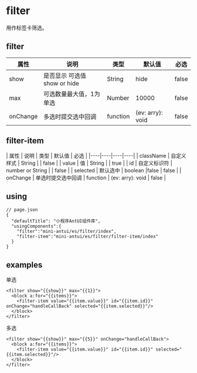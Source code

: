 # filter

用作标签卡筛选。

## filter

| 属性 | 说明 | 类型 | 默认值 | 必选 |
|----|----|----|----|----|
| show | 是否显示 可选值 show or hide | String | hide | false |
| max | 可选数量最大值，1为单选 | Number | 10000 | false |
| onChange | 多选时提交选中回调 | function | (ev: arry): void | false |

## filter-item

| 属性 | 说明 | 类型 | 默认值 | 必选 |
|----|----|----|----|
| className | 自定义样式 | String | | false |
| value | 值 | String | | true |
| id | 自定义标识符 | number or String | | false |
| selected | 默认选中 | boolean |false | false |
| onChange | 单选时提交选中回调 | function | (ev: arry): void | false |

## using

```
// page.json
{
  "defaultTitle": "小程序AntUI组件库",
  "usingComponents":{
    "filter":"mini-antui/es/filter/index",
    "filter-item":"mini-antui/es/filter/filter-item/index"
  }
}
```
## examples
单选
```axml
<filter show="{{show}}" max="{{1}}">
  <block a:for="{{items}}">
    <filter-item value="{{item.value}}" id="{{item.id}}" onChange="handleCallBack" selected="{{item.selected}}"/>
  </block>
</filter>
```
多选
```axml
<filter show="{{show}}" max="{{5}}" onChange="handleCallBack">
  <block a:for="{{items}}">
    <filter-item value="{{item.value}}" id="{{item.id}}" selected="{{item.selected}}"/>
  </block>
</filter>
```
